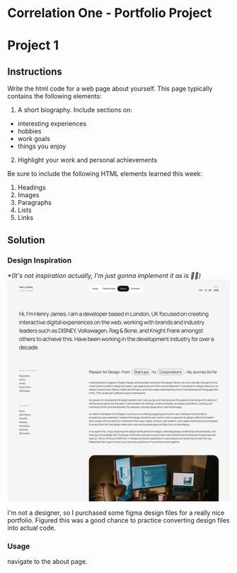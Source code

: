 # Correlation One - Portfolio Project

# Project 1
## Instructions
Write the html code for a web page about yourself. This page typically contains the following elements:

1. A short biography. Include sections on:

- interesting experiences
- hobbies
- work goals
- things you enjoy

2. Highlight your work and personal achievements

Be sure to include the following HTML elements learned this week:

1. Headings
2. Images
3. Paragraphs
4. Lists
5. Links

## Solution

### Design Inspiration
_*(It's not inspiration actually, I'm just gonna implement it as is 🙈🤣)_
![Project 1 (About Page) Preview](./.media/project-1-preview.png)

I'm not a designer, so I purchased some figma design files for a really nice portfolio. Figured this was a good chance to practice converting design files into actual code.
### Usage
navigate to the about page.
